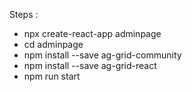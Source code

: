 Steps :

- npx create-react-app adminpage
- cd adminpage
- npm install --save ag-grid-community
- npm install --save ag-grid-react
- npm run start
